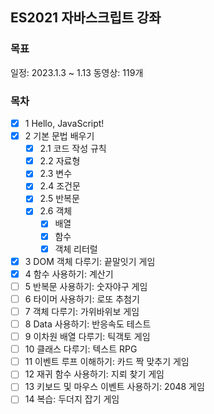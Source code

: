 ## ES2021 자바스크립트 강좌

### 목표

일정: 2023.1.3 ~ 1.13
동영상: 119개

### 목차

- [x] 1 Hello, JavaScript!
- [x] 2 기본 문법 배우기
  - [x] 2.1 코드 작성 규칙
  - [x] 2.2 자료형
  - [x] 2.3 변수
  - [x] 2.4 조건문
  - [x] 2.5 반복문
  - [x] 2.6 객체
    - [x] 배열
    - [X] 함수
    - [X] 객체 리터럴
- [x] 3 DOM 객체 다루기: 끝말잇기 게임
- [x] 4 함수 사용하기: 계산기
- [ ] 5 반복문 사용하기: 숫자야구 게임
- [ ] 6 타이머 사용하기: 로또 추첨기
- [ ] 7 객체 다루기: 가위바위보 게임
- [ ] 8 Data 사용하기: 반응속도 테스트
- [ ] 9 이차원 배열 다루기: 틱객토 게임
- [ ] 10 클래스 다루기: 텍스트 RPG
- [ ] 11 이벤트 루프 이해하기: 카드 짝 맞추기 게임
- [ ] 12 재귀 함수 사용하기: 지뢰 찾기 게임
- [ ] 13 키보드 및 마우스 이벤트 사용하기: 2048 게임
- [ ] 14 복습: 두더지 잡기 게임
